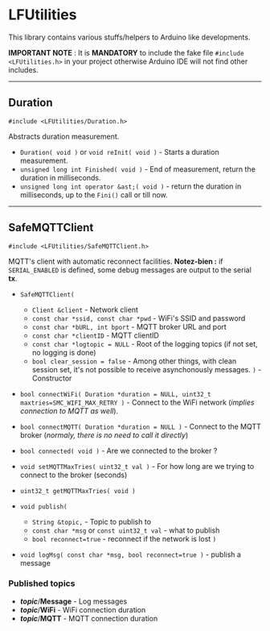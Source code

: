# LFUtilities

This library contains various stuffs/helpers to Arduino like developments.

**IMPORTANT NOTE** : It is **MANDATORY** to include the fake file `#include <LFUtilities.h>` in your project otherwise Arduino IDE will not find other includes.

-------

## Duration

    #include <LFUtilities/Duration.h>
Abstracts duration measurement.

 - `Duration( void )` or `void reInit( void )` - Starts a duration measurement.
 - `unsigned long int Finished( void )` - End of measurement, return the duration in milliseconds.
 - `unsigned long int operator &ast;( void )` - return the duration in milliseconds, up to the `Fini()` call or till now.

-------

## SafeMQTTClient

    #include <LFUtilities/SafeMQTTClient.h>
MQTT's client with automatic reconnect facilities.
**Notez-bien :** if `SERIAL_ENABLED` is defined, some debug messages are output to the serial **tx**.

 - `SafeMQTTClient(`
	- `Client &client` - Network client
	- `const char *ssid, const char *pwd` - WiFi's SSID and password
	- `const char *bURL, int bport` - MQTT broker URL and port
	- `const char *clientID` - MQTT clientID
	- `const char *logtopic = NULL` - Root of the logging topics (if not set, no logging is done)
	- `bool clear_session = false` - Among other things, with clean session set, it's not possible to receive asynchonously messages.
	`)` - Constructor

 - `bool connectWiFi( Duration *duration = NULL, uint32_t maxtries=SMC_WIFI_MAX_RETRY )` - Connect to the WiFi network (*implies connection to MQTT as well*).
 - `bool connectMQTT( Duration *duration = NULL )` - Connect to the MQTT broker (*normaly, there is no need to call it directly*)

 - `bool connected( void )` - Are we connected to the broker ?

 - `void setMQTTMaxTries( uint32_t val )` - For how long are we trying to connect to the broker (seconds)
 - `uint32_t getMQTTMaxTries( void )`

 - `void publish(`
	- `String &topic,`	- Topic to publish to
	- `const char *msg` or `const uint32_t val` - what to publish
	- `bool reconnect=true` - reconnect if the network is lost
	`)`

 - `void logMsg( const char *msg, bool reconnect=true )` - publish a message

### Published topics
  - ***topic***/**Message** - Log messages
  - ***topic***/**WiFi** - WiFi connection duration
  - ***topic***/**MQTT** - MQTT connection duration

